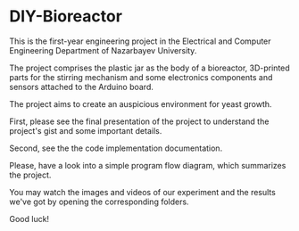 # DIY-Bioreactor

This is the first-year engineering project in the Electrical and Computer Engineering Department of Nazarbayev University. 

The project comprises the plastic jar as the body of a bioreactor, 3D-printed parts for the stirring mechanism and some electronics components and sensors attached to the Arduino board. 

The project aims to create an auspicious environment for yeast growth.

First, please see the final presentation of the project to understand the project's gist and some important details.


Second, see the the code implementation documentation.



Please, have a look into a simple program flow diagram, which summarizes the project.



You may watch the images and videos of our experiment and the results we've got by opening the corresponding folders.



Good luck!
